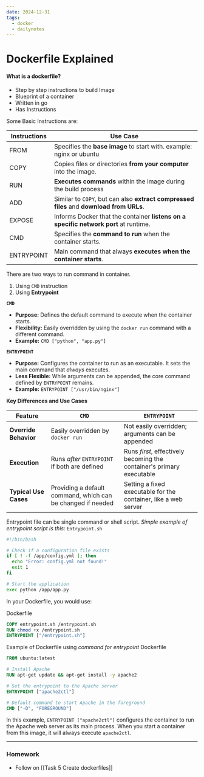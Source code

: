 ```yaml
---
date: 2024-12-31
tags:
  - docker
  - dailynotes
---
```

# Dockerfile Explained

#### What is a dockerfile?
- Step by step instructions to build Image
- Blueprint of a container
- Written in go
- Has Instructions

Some Basic Instructions are:

| Instructions | Use Case                                                                                 |
| ------------ | ---------------------------------------------------------------------------------------- |
| FROM         | Specifies the **base image** to start with. example: nginx or ubuntu                     |
| COPY         | Copies files or directories **from your computer** into the image.                       |
| RUN          | **Executes commands** within the image during the build process                          |
| ADD          | Similar to `COPY`, but can also **extract compressed files** and **download from URLs**. |
| EXPOSE       | Informs Docker that the container **listens on a specific network port** at runtime.     |
| CMD          | Specifies the **command to run** when the container starts.                              |
| ENTRYPOINT   | Main command that always **executes when the container starts**.                         |

There are two ways to run command in container.
1. Using `CMD` instruction
2. Using **Entrypoint**

 **`CMD`**
- **Purpose:** Defines the default command to execute when the container starts.
- **Flexibility:** Easily overridden by using the `docker run` command with a different command.
- **Example:** `CMD ["python", "app.py"]`

**`ENTRYPOINT`**
- **Purpose:** Configures the container to run as an executable. It sets the main command that _always_ executes.
- **Less Flexible:** While arguments can be appended, the core command defined by `ENTRYPOINT` remains.
- **Example:** `ENTRYPOINT ["/usr/bin/nginx"]`

**Key Differences and Use Cases**

| Feature               | `CMD`                                                       | `ENTRYPOINT`                                                          |
| --------------------- | ----------------------------------------------------------- | --------------------------------------------------------------------- |
| **Override Behavior** | Easily overridden by `docker run`                           | Not easily overridden; arguments can be appended                      |
| **Execution**         | Runs _after_ `ENTRYPOINT` if both are defined               | Runs _first_, effectively becoming the container's primary executable |
| **Typical Use Cases** | Providing a default command, which can be changed if needed | Setting a fixed executable for the container, like a web server       |

Entrypoint file can be single command or shell script.
*Simple example of entrypoint script is this:*
`Entrypoint.sh`
```bash
#!/bin/bash

# Check if a configuration file exists
if [ ! -f /app/config.yml ]; then
  echo "Error: config.yml not found!"
  exit 1
fi

# Start the application
exec python /app/app.py
```

In your Dockerfile, you would use:

Dockerfile
```Dockerfile
COPY entrypoint.sh /entrypoint.sh
RUN chmod +x /entrypoint.sh
ENTRYPOINT ["/entrypoint.sh"]
```


Example of Dockerfile using *command for entrypoint*
Dockerfile
```Dockerfile
FROM ubuntu:latest

# Install Apache
RUN apt-get update && apt-get install -y apache2

# Set the entrypoint to the Apache server
ENTRYPOINT ["apache2ctl"]

# Default command to start Apache in the foreground
CMD ["-D", "FOREGROUND"] 
```

In this example, `ENTRYPOINT ["apache2ctl"]` configures the container to run the Apache web server as its main process. When you start a container from this image, it will always execute `apache2ctl`.

---
### Homework 
- Follow on [[Task 5 Create dockerfiles]]
